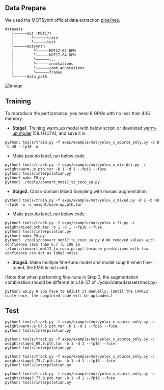 ## Data Prepare

We used the MOTSynth official data extraction [pipelines](https://github.com/dvl-tum/motsynth-baselinesz).

```
datasets
   |——————mot (MOT17)
   |        └——————train
   |        └——————test
   └——————motsynth
   |         └——————MOT17-02-DPM
   |         └——————MOT17-04-DPM
   |         └——————...
   |         └——————annotations
   |         └——————comb_annotations
   |         └——————frames
   └——————data_path
```
![image](https://user-images.githubusercontent.com/33244972/171125695-38f0b3e7-2a47-42c4-9740-18f530919a2b.png)

## Training

To reproduce the performance, you need 8 GPUs with no less than 40G memory.

- **Stage1.** Training warm_up model with below script, or download [warm-up model](https://drive.google.com/drive/folders/1edc3XEYMQlVSWkuEiGYyBdUAKI5MYz2O?usp=sharing) (58.1 HOTA), and save it in
```
python3 tools/train.py -f exps/example/mot/yolox_x_source_only.py -d 8 -b 48 --fp16 -o
```
- Make pseudo label, run below code 
```
python3 tools/track.py -f exps/example/mot/yolox_x_mix_det.py -c weight/warm-up.pth.tar -b 1 -d 1 --fp16 --fuse
python3 tools/interpolation.py
python3 make_PU.py
python3 ./tools/convert_mot17_to_coco_pu.py
```

- **Stage2.** Cross-domain Mixed Sampling with mosaic augmentation
```
python3 tools/train.py -f exps/example/mot/yolox_x_mixed.py -d 8 -b 48 --fp16 -o -c weight/warm-up.pth.tar
```
- Make pseudo label, run below code 
```
python3 tools/track.py -f exps/example/mot/yolox_x_ft.py -c weight/mixed.pth.tar -b 1 -d 1 --fp16 --fuse
python3 tools/interpolation.py
python3 make_PU.py
python3 ./tools/convert_mot17_to_coco_pu.py # We removed values with confidence less than 0.7 (L 108 in ./tools/convert_mot17_to_coco_pu.py) because predictions with low confidence can act as label noise.
``` 
- **Stage3.** Make multiple fine-tune model and model soup # when fine-tuned, the EMA is not used.

(Note that when performing fine-tune in Step 3, the augmentation combination should be different in L49-57 of ./yolox/data/datasets/mot.py)

```
python3 wa.py # you have to adjust it manually. (Until the CVPR22 conference, the completed code will be uploaded.)
```

## Test

```
python3 tools/track.py -f exps/example/mot/yolox_x_source_only.py -c weight/warm-up_67.5.pth.tar -b 1 -d 1 --fp16 --fuse
python3 tools/interpolation.py
```

```
python3 tools/track.py -f exps/example/mot/yolox_x_source_only.py -c weight/stage2_69.6.pth.tar -b 1 -d 1 --fp16 --fuse
python3 tools/interpolation.py
```

```
python3 tools/track.py -f exps/example/mot/yolox_x_source_only.py -c weight/stage3_75.7.pth.tar -b 1 -d 1 --fp16 --fuse
python3 tools/interpolation.py
```

```
python3 tools/track.py -f exps/example/mot/yolox_x_source_only.py -c weight/stage3_77.9.pth.tar -b 1 -d 1 --fp16 --fuse
python3 tools/interpolation.py
```
